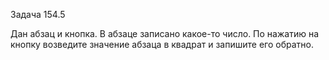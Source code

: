 Задача 154.5

Дан абзац и кнопка. В абзаце записано какое-то число. По нажатию на кнопку возведите значение абзаца в квадрат и запишите его обратно.